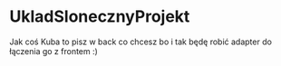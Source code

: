 # UkladSlonecznyProjekt

Jak coś Kuba to pisz w back co chcesz bo i tak będę robić adapter do łączenia go z frontem :)
